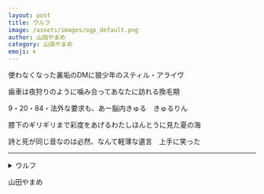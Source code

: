 ```yaml
---
layout: post
title: ウルフ
image: /assets/images/ogp_default.png
author: 山田やまめ
category: 山田やまめ
emoji: 🌀
---
```


<div class="tanka-area"><div class="tanka">
<p>使わなくなった裏垢のDMに狼少年のスティル・アライヴ</p>
<p>歯車は夜狩りのように噛み合ってあなたに訪れる換毛期</p>
<p>9・20・84・法外な要求も、あー脳内きゅる　きゅるりん</p>
<p>膝下のギリギリまで彩度をあげるわたしほんとうに見た夏の海</p>
<p>詩と死が同じ音なのは必然、なんて軽薄な遺言　上手に笑った</p></div></div>

---

<details><summary>ウルフ</summary>
使わなくなった裏垢のDMに狼少年のスティル・アライヴ<br />
歯車は夜狩りのように噛み合ってあなたに訪れる換毛期<br />
9・20・84・法外な要求も、あー脳内きゅる　きゅるりん<br />
膝下のギリギリまで彩度をあげるわたしほんとうに見た夏の海<br />
詩と死が同じ音なのは必然、なんて軽薄な遺言　上手に笑った<br />
</details>

山田やまめ
